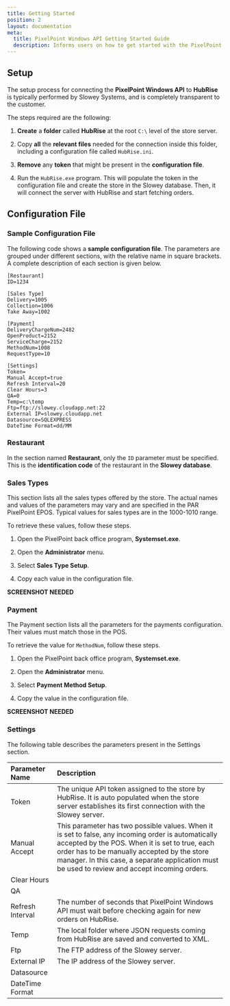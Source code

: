 ```yaml
---
title: Getting Started
position: 2
layout: documentation
meta:
  title: PixelPoint Windows API Getting Started Guide
  description: Informs users on how to get started with the PixelPoint Windows API and PixelPoint Bridge.
---
```


## Setup

The setup process for connecting the **PixelPoint Windows API** to **HubRise** is typically performed by Slowey Systems, and is completely transparent to the customer.

The steps required are the following:

1. **Create** a **folder** called **HubRise** at the root `C:\` level of the store server.

2. Copy **all** the **relevant files** needed for the connection inside this folder, including a configuration file called `HubRise.ini`.

3. **Remove** any **token** that might be present in the **configuration file**.

4. Run the `HubRise.exe` program. This will populate the token in the configuration file and create the store in the Slowey database. Then, it will connect the server with HubRise and start fetching orders. 

## Configuration File

### Sample Configuration File

The following code shows a **sample configuration file**. The parameters are grouped under different sections, with the relative name in square brackets. A complete description of each section is given below.

```
[Restaurant]
ID=1234
 
[Sales Type]
Delivery=1005
Collection=1006
Take Away=1002
 
[Payment]
DeliveryChargeNum=2482
OpenProduct=2152
ServiceCharge=2152
MethodNum=1008
RequestType=10
 
[Settings]
Token=
Manual Accept=true
Refresh Interval=20
Clear Hours=3
QA=0
Temp=c:\temp
Ftp=ftp://slowey.cloudapp.net:22
External IP=slowey.cloudapp.net
Datasource=SQLEXPRESS
DateTime Format=dd/MM
``` 

### Restaurant

In the section named **Restaurant**, only the `ID` parameter must be specified. This is the **identification code** of the restaurant in the **Slowey database**.

### Sales Types

This section lists all the sales types offered by the store. The actual names and values of the parameters may vary and are specified in the PAR PixelPoint EPOS. Typical values for sales types are in the 1000-1010 range. 

To retrieve these values, follow these steps.

1. Open the PixelPoint back office program, **Systemset.exe**.

2. Open the **Administrator** menu.

3. Select **Sales Type Setup**.

4. Copy each value in the configuration file. 

**SCREENSHOT NEEDED**

### Payment

The Payment section lists all the parameters for the payments configuration. Their values must match those in the POS.

To retrieve the value for `MethodNum`, follow these steps.

1. Open the PixelPoint back office program, **Systemset.exe**.

2. Open the **Administrator** menu.

3. Select **Payment Method Setup**.

4. Copy the value in the configuration file. 

**SCREENSHOT NEEDED**

### Settings

The following table describes the parameters present in the Settings section.

| Parameter Name | Description |
| :---------- | :-------------------- |
| Token | The unique API token assigned to the store by HubRise. It is auto populated when the store server establishes its first connection with the Slowey server. |
| Manual Accept | This parameter has two possible values. When it is set to false, any incoming order is automatically accepted by the POS. When it is set to true, each order has to be manually accepted by the store manager. In this case, a separate application must be used to review and accept incoming orders. |
| Clear Hours | |
| QA | |
| Refresh Interval | The number of seconds that PixelPoint Windows API must wait before checking again for new orders on HubRise. | 
| Temp | The local folder where JSON requests coming from HubRise are saved and converted to XML. |
| Ftp | The FTP address of the Slowey server. |
| External IP | The IP address of the Slowey server. |
| Datasource | |
| DateTime Format | |







